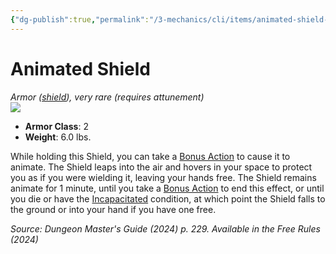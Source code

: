 ```yaml
---
{"dg-publish":true,"permalink":"/3-mechanics/cli/items/animated-shield-xdmg/","tags":["ttrpg-cli/compendium/src/5e/xdmg","ttrpg-cli/item/attunement/required","ttrpg-cli/item/rarity/very-rare","ttrpg-cli/item/shield/"],"noteIcon":""}
---
```


# Animated Shield
*Armor ([shield](3-Mechanics/CLI/items/shield-xphb.md)), very rare (requires attunement)*  
![](3-Mechanics/CLI/items/img/animated-shield.webp#right)

- **Armor Class**: 2
- **Weight**: 6.0 lbs.

While holding this Shield, you can take a [Bonus Action](3-Mechanics/CLI/rules/variant-rules/bonus-action-xphb.md) to cause it to animate. The Shield leaps into the air and hovers in your space to protect you as if you were wielding it, leaving your hands free. The Shield remains animate for 1 minute, until you take a [Bonus Action](3-Mechanics/CLI/rules/variant-rules/bonus-action-xphb.md) to end this effect, or until you die or have the [Incapacitated](3-Mechanics/CLI/rules/conditions.md#Incapacitated) condition, at which point the Shield falls to the ground or into your hand if you have one free.

*Source: Dungeon Master's Guide (2024) p. 229. Available in the Free Rules (2024)*